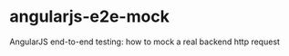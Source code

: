 angularjs-e2e-mock
==================

AngularJS end-to-end testing: how to mock a real backend http request
